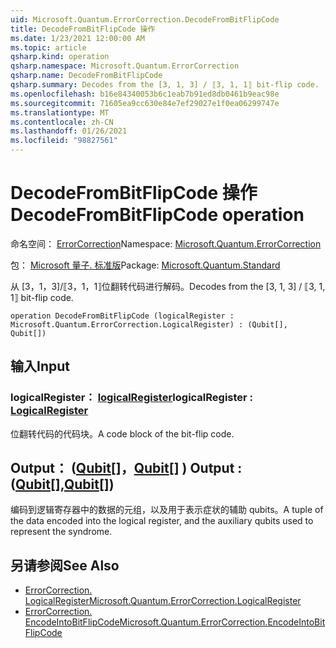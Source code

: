 ```yaml
---
uid: Microsoft.Quantum.ErrorCorrection.DecodeFromBitFlipCode
title: DecodeFromBitFlipCode 操作
ms.date: 1/23/2021 12:00:00 AM
ms.topic: article
qsharp.kind: operation
qsharp.namespace: Microsoft.Quantum.ErrorCorrection
qsharp.name: DecodeFromBitFlipCode
qsharp.summary: Decodes from the [3, 1, 3] / ⟦3, 1, 1⟧ bit-flip code.
ms.openlocfilehash: b16e84340053b6c1eab7b91ed8db0461b9eac98e
ms.sourcegitcommit: 71605ea9cc630e84e7ef29027e1f0ea06299747e
ms.translationtype: MT
ms.contentlocale: zh-CN
ms.lasthandoff: 01/26/2021
ms.locfileid: "98827561"
---
```

# <a name="decodefrombitflipcode-operation"></a><span data-ttu-id="7bfc4-102">DecodeFromBitFlipCode 操作</span><span class="sxs-lookup"><span data-stu-id="7bfc4-102">DecodeFromBitFlipCode operation</span></span>

<span data-ttu-id="7bfc4-103">命名空间： [ErrorCorrection](xref:Microsoft.Quantum.ErrorCorrection)</span><span class="sxs-lookup"><span data-stu-id="7bfc4-103">Namespace: [Microsoft.Quantum.ErrorCorrection](xref:Microsoft.Quantum.ErrorCorrection)</span></span>

<span data-ttu-id="7bfc4-104">包： [Microsoft 量子. 标准版](https://nuget.org/packages/Microsoft.Quantum.Standard)</span><span class="sxs-lookup"><span data-stu-id="7bfc4-104">Package: [Microsoft.Quantum.Standard](https://nuget.org/packages/Microsoft.Quantum.Standard)</span></span>


<span data-ttu-id="7bfc4-105">从 [3，1，3]/⟦3，1，1⟧位翻转代码进行解码。</span><span class="sxs-lookup"><span data-stu-id="7bfc4-105">Decodes from the [3, 1, 3] / ⟦3, 1, 1⟧ bit-flip code.</span></span>

```qsharp
operation DecodeFromBitFlipCode (logicalRegister : Microsoft.Quantum.ErrorCorrection.LogicalRegister) : (Qubit[], Qubit[])
```


## <a name="input"></a><span data-ttu-id="7bfc4-106">输入</span><span class="sxs-lookup"><span data-stu-id="7bfc4-106">Input</span></span>

### <a name="logicalregister--logicalregister"></a><span data-ttu-id="7bfc4-107">logicalRegister： [logicalRegister](xref:Microsoft.Quantum.ErrorCorrection.LogicalRegister)</span><span class="sxs-lookup"><span data-stu-id="7bfc4-107">logicalRegister : [LogicalRegister](xref:Microsoft.Quantum.ErrorCorrection.LogicalRegister)</span></span>

<span data-ttu-id="7bfc4-108">位翻转代码的代码块。</span><span class="sxs-lookup"><span data-stu-id="7bfc4-108">A code block of the bit-flip code.</span></span>



## <a name="output--qubitqubit"></a><span data-ttu-id="7bfc4-109">Output： ([Qubit](xref:microsoft.quantum.lang-ref.qubit)[]，[Qubit](xref:microsoft.quantum.lang-ref.qubit)[] ) </span><span class="sxs-lookup"><span data-stu-id="7bfc4-109">Output : ([Qubit](xref:microsoft.quantum.lang-ref.qubit)[],[Qubit](xref:microsoft.quantum.lang-ref.qubit)[])</span></span>

<span data-ttu-id="7bfc4-110">编码到逻辑寄存器中的数据的元组，以及用于表示症状的辅助 qubits。</span><span class="sxs-lookup"><span data-stu-id="7bfc4-110">A tuple of the data encoded into the logical register, and the auxiliary qubits used to represent the syndrome.</span></span>

## <a name="see-also"></a><span data-ttu-id="7bfc4-111">另请参阅</span><span class="sxs-lookup"><span data-stu-id="7bfc4-111">See Also</span></span>

- [<span data-ttu-id="7bfc4-112">ErrorCorrection. LogicalRegister</span><span class="sxs-lookup"><span data-stu-id="7bfc4-112">Microsoft.Quantum.ErrorCorrection.LogicalRegister</span></span>](xref:Microsoft.Quantum.ErrorCorrection.LogicalRegister)
- [<span data-ttu-id="7bfc4-113">ErrorCorrection. EncodeIntoBitFlipCode</span><span class="sxs-lookup"><span data-stu-id="7bfc4-113">Microsoft.Quantum.ErrorCorrection.EncodeIntoBitFlipCode</span></span>](xref:Microsoft.Quantum.ErrorCorrection.EncodeIntoBitFlipCode)